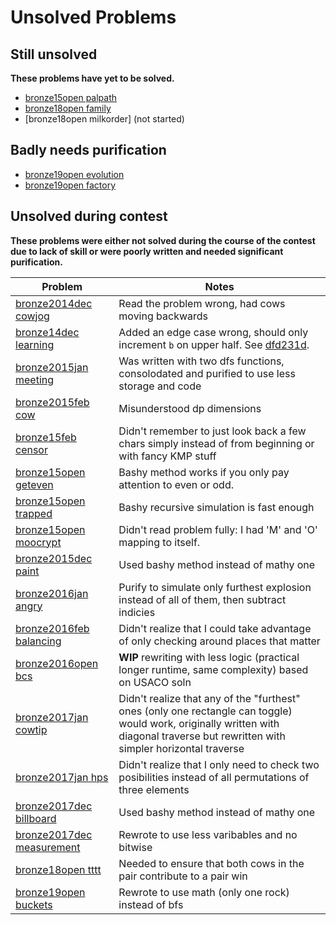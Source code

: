 # Unsolved Problems

## Still unsolved

**These problems have yet to be solved.**

- [bronze15open palpath](./2015open/palpath/new_palpath.cpp)
- [bronze18open family](./2018open/family/main_family.cpp)
- [bronze18open milkorder] (not started)

## Badly needs purification
- [bronze19open evolution](./2019open/xevolution/xstash_evolution_wip.cpp)
- [bronze19open factory](./2019open/xfactory/xmain_factory.cpp)

## Unsolved during contest

**These problems were either not solved during the course of the contest due to lack of skill or were poorly written and needed significant purification.**

| Problem | Notes |
|----|----|
[bronze2014dec cowjog](./2014dec/xcowjog/purify_cowjog.cpp) | Read the problem wrong, had cows moving backwards
[bronze14dec learning](./2014dec/learning/main-learning.cpp) | Added an edge case wrong, should only increment `b` on upper half. See [dfd231d](dfd231d).
[bronze2015jan meeting](./2015jan/xmeeting/purify_meeting.cpp) | Was written with two dfs functions, consolodated and purified to use less storage and code
[bronze2015feb cow](./2015feb/xcow/new_cow.cpp) | Misunderstood dp dimensions
[bronze15feb censor](./2015feb/xcensor/xnew_censor.cpp) | Didn't remember to just look back a few chars simply instead of from beginning or with fancy KMP stuff
[bronze15open geteven](./2015open/xgeteven/xbashy_geteven.cpp) | Bashy method works if you only pay attention to even or odd.
[bronze15open trapped](./2015open/xtrapped/xnew_trapped.cpp) | Bashy recursive simulation is fast enough
[bronze15open moocrypt](./2015open/xmoocrypt/xmain_moocrypt.cpp) | Didn't read problem fully: I had 'M' and 'O' mapping to itself.
[bronze2015dec paint](./2015dec/xpaint/xpurify_paint.cpp) | Used bashy method instead of mathy one
[bronze2016jan angry](./2016jan/xangry/xpurify_angry.cpp) | Purify to simulate only furthest explosion instead of all of them, then subtract indicies
[bronze2016feb balancing](./2016feb/xbalancing/bash_balancing.cpp) | Didn't realize that I could take advantage of only checking around places that matter
[bronze2016open bcs](./2016open/xbcs/new_bcs.cpp) | **WIP** rewriting with less logic (practical longer runtime, same complexity) based on USACO soln
[bronze2017jan cowtip](./2017jan/xcowtip/xpurify_cowtip.cpp) | Didn't realize that any of the "furthest" ones (only one rectangle can toggle) would work, originally written with diagonal traverse but rewritten with simpler horizontal traverse
[bronze2017jan hps](./2017jan/xhps/xpurify_hps.cpp) | Didn't realize that I only need to check two posibilities instead of all permutations of three elements
[bronze2017dec billboard](./2017dec/xbillboard/xmain_billboard.cpp) | Used bashy method instead of mathy one
[bronze2017dec measurement](./2017dec/xmeasurement/purify_measurement.cpp) | Rewrote to use less varibables and no bitwise
[bronze18open tttt](./2018open/tttt/main_tttt.cpp) | Needed to ensure that both cows in the pair contribute to a pair win
[bronze19open buckets](./2019open/xbuckets/xmain_buckets.cpp) | Rewrote to use math (only one rock) instead of bfs
